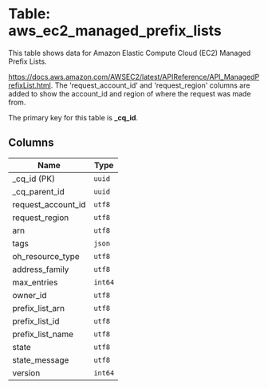 # Table: aws_ec2_managed_prefix_lists

This table shows data for Amazon Elastic Compute Cloud (EC2) Managed Prefix Lists.

https://docs.aws.amazon.com/AWSEC2/latest/APIReference/API_ManagedPrefixList.html.
The 'request_account_id' and 'request_region' columns are added to show the account_id and region of where the request was made from.

The primary key for this table is **_cq_id**.

## Columns

| Name          | Type          |
| ------------- | ------------- |
|_cq_id (PK)|`uuid`|
|_cq_parent_id|`uuid`|
|request_account_id|`utf8`|
|request_region|`utf8`|
|arn|`utf8`|
|tags|`json`|
|oh_resource_type|`utf8`|
|address_family|`utf8`|
|max_entries|`int64`|
|owner_id|`utf8`|
|prefix_list_arn|`utf8`|
|prefix_list_id|`utf8`|
|prefix_list_name|`utf8`|
|state|`utf8`|
|state_message|`utf8`|
|version|`int64`|